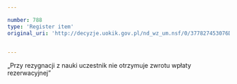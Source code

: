 ```yaml
---

number: 788
type: 'Register item'
original_uri: 'http://decyzje.uokik.gov.pl/nd_wz_um.nsf/0/377827453076D2B3C12572DD003296C0?OpenDocument'


---
```


„Przy rezygnacji z nauki uczestnik nie otrzymuje zwrotu wpłaty rezerwacyjnej”
